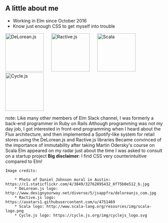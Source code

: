 ##  A little about me

* Working in Elm since October 2016
* Know just enough CSS to get myself into trouble

<img src="resources/deloreanjs.jpg" alt="DeLorean.js" style="margin-right: 20px; border: none; height: 120px;"/>
<img src="resources/ractivejs.png" alt="Ractive.js" style="margin-right: 20px; border: none; height: 120px;"/>

<img src="resources/scala-logo.png" alt="Scala" style="margin-right: 20px; border: none; height: 120px;"/>
<img src="resources/cyclejs_logo.svg" alt="Cycle.js" style="margin-right: 20px; border: none; height: 120px;"/>

note:
    Like many other members of Elm Slack channel, I was formerly a back-end programmer in Ruby on Rails
    Although programming was not my day job, I got interested in front-end programming when I heard about the Flux
        architecture, and then implemented a Spotify-like system for retail stores
        using the DeLorean.js and Ractive.js libraries
    Became convinced of the importance of immutability after taking Martin Odersky's course on Scala
    Elm appeared on my radar just about the time I was asked to consult on a startup project
    **Big disclaimer**: I find CSS very counterintuitive compared to Elm!

    Image credits:

        * Photo of Daniel Johnson mural in Austin: https://c1.staticflickr.com/4/3849/32762895432_6f75b0e512_b.jpg
        * DeLorean.js logo: http://www.designyourway.net/diverse/5/jsappfra/deloreanjs_com.jpg
        * Ractive.js logo: https://avatars1.githubusercontent.com/u/4751469
        * Scala logo: http://www.scala-lang.org/resources/img/scala-logo.png
        * Cycle.js logo: https://cycle.js.org/img/cyclejs_logo.svg
